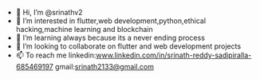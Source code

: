- 👋 Hi, I’m @srinathv2
- 👀 I’m interested in flutter,web development,python,ethical hacking,machine learning and blockchain
- 🌱 I’m learning always because its a never ending process
- 💞️ I’m looking to collaborate on flutter and web development projects
- 📫 To reach me 
      linkedin:www.linkedin.com/in/srinath-reddy-sadipiralla-685469197
      gmail:srinath2133@gmail.com

<!---
srinathv2/srinathv2 is a ✨ special ✨ repository because its `README.md` (this file) appears on your GitHub profile.
You can click the Preview link to take a look at your changes.
--->
